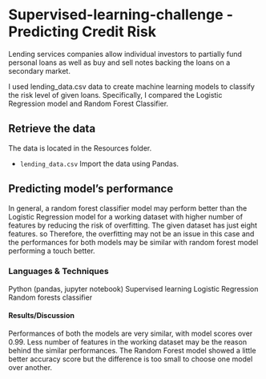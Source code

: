 # Supervised-learning-challenge - Predicting Credit Risk

Lending services companies allow individual investors to partially fund personal loans as well as buy and sell notes backing the loans on a secondary market. 

I used lending_data.csv data to create machine learning models to classify the risk level of given loans. Specifically, I compared the Logistic Regression model and Random Forest Classifier.

## Retrieve the data
The data is located in the Resources folder.
* `lending_data.csv`
Import the data using Pandas.

## Predicting model’s performance 

In general, a random forest classifier model may perform better than the Logistic Regression model for a working dataset with higher number of features by reducing the risk of overfitting. The given dataset has just eight features. so Therefore, the overfitting may not be an issue in this case and the performances for both models may be similar with random forest model performing a touch better.


### Languages & Techniques
Python (pandas, jupyter notebook)
Supervised learning
Logistic Regression
Random forests classifier


#### Results/Discussion
Performances of both the models are very similar, with model scores over 0.99. Less number of features in the working dataset may be the reason behind the similar performances. The Random Forest model showed a little better accuracy score but the difference is too small to choose one model over another.
